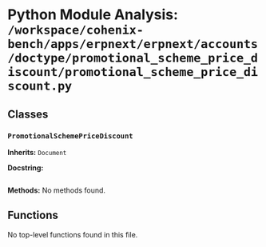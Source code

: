 # Python Module Analysis: `/workspace/cohenix-bench/apps/erpnext/erpnext/accounts/doctype/promotional_scheme_price_discount/promotional_scheme_price_discount.py`

## Classes

### `PromotionalSchemePriceDiscount`
**Inherits:** `Document`


**Docstring:**
```

```

**Methods:**
No methods found.




## Functions

No top-level functions found in this file.
